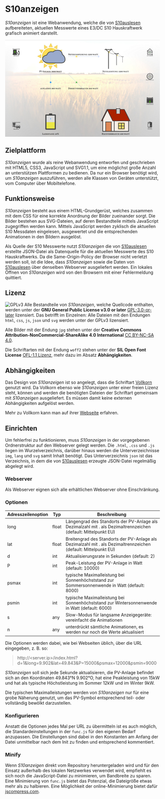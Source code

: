 # S10anzeigen

*S10anzeigen* ist eine Webanwendung, welche die von [S10auslesen](https://github.com/senneschall/S10auslesen) aufbereiteten, aktuellen Messwerte eines E3/DC S10 Hauskraftwerk grafisch animiert darstellt.

![Beispiel](/docs/S10anzeigen.jpg)

## Zielplattform

*S10anzeigen* wurde als reine Webanwendung entworfen und geschrieben mit HTML5, CSS3, JavaScript und SVG1.1, um eine möglichst große Anzahl an unterstützen Plattformen zu bedienen. Da nur ein Browser benötigt wird, um *S10anzeigen* auszuführen, werden alle Klassen von Geräten unterstützt, vom Computer über Mobiltelefone.

## Funktionsweise

*S10anzeigen* besteht aus einem HTML-Grundgerüst, welches zusammen mit dem CSS für eine korrekte Anordnung der Bilder zueinander sorgt. Die Bilder bestehen aus SVG-Dateien, auf deren Bestandteile mittels JavaScript zugegriffen werden kann. Mittels JavaScript werden zyklisch die aktuellen S10 Messdaten eingelesen, ausgewertet und die entsprechenden Animationen in den Bildern ausgelöst.

Als Quelle der S10 Messwerte nutzt *S10anzeigen* die von [S10auslesen](https://github.com/senneschall/S10auslesen) erstellte JSON-Datei als Datenquelle für die aktuellen Messwerte des S10 Hauskraftwerks. Da die Same-Origin-Policy der Browser nicht verletzt werden soll, ist die Idee, dass *S10anzeigen* sowie die Daten von [S10auslesen](https://github.com/senneschall/S10auslesen) über denselben Webserver ausgeliefert werden. Ein lokales Öffnen von *S10anzeigen* wird von den Browsern mit einer Fehlermeldung quittiert.

## Lizenz

![GPLv3](https://www.gnu.org/graphics/gplv3-88x31.png) Alle Bestandteile von *S10anzeigen*, welche Quellcode enthalten, werden unter der **GNU General Public License v3.0 or later** [GPL-3.0-or-later](LICENSE.md) lizensiert.
Das betrifft im Einzelnen: Alle Dateien mit den Endungen `html`, `css`, `js`, `json` und `svg` werden unter der GPLv3 lizensiert.

Alle Bilder mit der Endung `jpg` stehen unter der **Creative Commons Attribution-NonCommercial-ShareAlike 4.0 International** [CC BY-NC-SA 4.0](https://creativecommons.org/licenses/by-nc-sa/4.0/).

Die Schriftarten mit der Endung `woff2` stehen unter der **SIL Open Font License** [OFL-1.1 Lizenz](https://github.com/FAlthausen/Vollkorn-Typeface/blob/master/OFL.txt), mehr dazu im Absatz **Abhängigkeiten**.

## Abhängigkeiten

Das Design von *S10anzeigen* ist so angelegt, dass die Schriftart [Vollkorn](https://github.com/FAlthausen/Vollkorn-Typeface) genutzt wird. Da Vollkorn ebenso wie *S10anzeigen* unter einer freien Lizenz steht, können und werden die benötigten Dateien der Schriftart gemeinsam mit *S10anzeigen* ausgeliefert. Es müssen damit keine externen Abhängigkeiten aufgelöst werden.

Mehr zu Vollkorn kann man auf ihrer [Webseite](http://vollkorn-typeface.com/) erfahren.

## Einrichten

Um fehlerfrei zu funktionieren, muss *S10anzeigen* in der vorgegebenen Ordnerstruktur auf den Webserver gelegt werden. Die `.html`, `.css` und `.js` liegen im Wurzelverzeichnis, darüber hinaus werden die Unterverzeichnisse `img`, `lang` und `svg` samit Inhalt benötigt.
Das Unterverzeichnis `json` ist das Verzeichnis, in dem die von [S10auslesen](https://github.com/senneschall/S10auslesen) erzeugte JSON-Datei regelmäßig abgelegt wird.

### Webserver

Als Webserver eignen sich alle erhältlichen Webserver ohne Einschränkung.

### Optionen

| Adresszeilenoption | Typ | Beschreibung |
| ---- | ---- | ---- |
| long | float | Längengrad des Standorts der PV-Anlage als Dezimalzahl mit . als Dezimaltrennzeichen (default: Mittelpunkt EU) |
| lat | float | Breitengrad des Standorts der PV-Anlage als Dezimalzahl mit . als Dezimaltrennzeichen (default: Mittelpunkt EU) |
| d | int | Aktualisierungsrate in Sekunden (default: 2) |
| P | int | Peak-Leistung der PV-Anlage in Watt (default: 10000) |
| psmax | int | typische Maximalleistung bei Sonnenhöchststand zur Sommersonnenwende in Watt (default: 8000) |
| psmin | int | typische Maximalleistung bei Sonnenhöchststand zur Wintersonnenwende in Watt (default: 6000) |
| s | any | Slow-Modus für langsame Anzeigegeräte: vereinfacht die Animationen |
| n | any | unterdrückt sämtliche Animationen, es werden nur noch die Werte aktualisiert |

Die Optionen werden dabei, wie bei Webseiten üblich, über die URL eingegeben, z.&nbsp;B. so:
> http://<server.ip>/index.html?d=1&long=9.902&lat=49.843&P=15000&psmax=12000&psmin=9000

*S10anzeigen* soll sich jede Sekunde aktualisieren, die PV-Anlage befindet sich an den Koordinaten 49.843°N 9.902°O, hat eine Peakleistung von 15kW und hat als typische Höchstleistung im Sommer 12kW und im Winter 9kW.

Die typischen Maximalleistungen werden von *S10anzeigen* nur für eine grobe Näherung genutzt, um das PV-Symbol entsprechend teil- oder vollständig bewölkt darzustellen.

### Konfigurieren

Anstatt die Optionen jedes Mal per URL zu übermitteln ist es auch möglich, die Standardeinstellungen in der `func.js` für den eigenen Bedarf anzupassen. Die Einstellungen sind dabei in den Konstanten am Anfang der Datei unmittelbar nach dem Init zu finden und entsprechend kommentiert.

### Minify

Wenn *S10anzeigen* direkt vom Repository heruntergeladen wird und für den Einsatz außerhalb des lokalen Netzwerkes verwendet wird, empfiehlt es sich noch die JavaScript-Datei zu minimieren, um Bandbreite zu sparen. Eine Minimierung von `func.js` bietet das Potenzial, die Dateigröße etwas mehr als zu halbieren. Eine Möglichkeit der online-Minimierung bietet dafür [jscompress.com](https://jscompress.com/).


